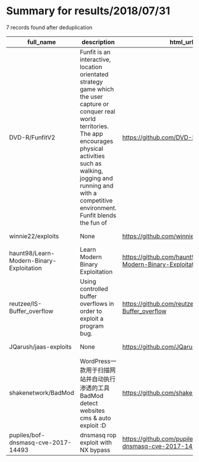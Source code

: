 
# Summary for results/2018/07/31
    
7 records found after deduplication

| full_name | description | html_url | matched_list | matched_count | pushed_at | size | stargazers_count | language | forks_count | vul_ids |
|------------------------------------------|----------------------------------------------------------------------------------------------------------------------------------------------------------------------------------------------------------------------------------------------------------------|-------------------------------------------------------------|----------------------|-----------------|---------------------------|--------|--------------------|------------|---------------|--------------------|
| DVD-R/FunfitV2 | Funfit is an interactive, location orientated strategy game which the user capture or conquer real world territories. The app encourages physical activities such as walking, jogging and running and with a competitive environment. Funfit blends the fun of | https://github.com/DVD-R/FunfitV2 | ['exploit'] | 1 | 2018-07-31 10:29:47+00:00 | 3760 | 2 | Java | 2 | [] |
| winnie22/exploits | None | https://github.com/winnie22/exploits | ['exploit'] | 1 | 2018-07-31 18:45:16+00:00 | 4 | 1 | Shell | 0 | [] |
| haunt98/Learn-Modern-Binary-Exploitation | Learn Modern Binary Exploitation | https://github.com/haunt98/Learn-Modern-Binary-Exploitation | ['exploit'] | 1 | 2018-07-31 08:12:49+00:00 | 1082 | 0 | C | 0 | [] |
| reutzee/IS-Buffer_overflow | Using controlled buffer overflows in order to exploit a program bug. | https://github.com/reutzee/IS-Buffer_overflow | ['exploit'] | 1 | 2018-07-31 07:10:03+00:00 | 1 | 1 | C++ | 0 | [] |
| JQarush/jaas-exploits | None | https://github.com/JQarush/jaas-exploits | ['exploit'] | 1 | 2018-07-31 11:51:06+00:00 | 0 | 0 | | 0 | [] |
| shakenetwork/BadMod | WordPress一款用于扫描网站并自动执行渗透的工具BadMod detect websites cms & auto exploit :D | https://github.com/shakenetwork/BadMod | ['exploit'] | 1 | 2018-07-31 15:14:33+00:00 | 1024 | 2 | PHP | 4 | [] |
| pupiles/bof-dnsmasq-cve-2017-14493 | dnsmasq rop exploit with NX bypass | https://github.com/pupiles/bof-dnsmasq-cve-2017-14493 | ['cve-2', 'exploit'] | 2 | 2018-07-31 23:26:06+00:00 | 2 | 3 | Python | 0 | ['CVE-2017-14493'] |
